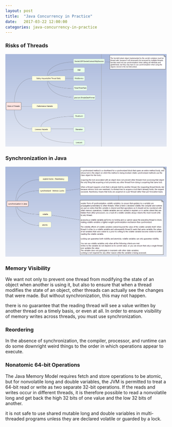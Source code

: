 ```yaml
---
layout: post
title:  "Java Concurrency in Practice"
date:   2017-03-22 12:00:00
categories: java-concurrency-in-practice
---
```


### Risks of Threads

![risks of threads](/images/risks-of-threads.png)


### Synchronization in Java

![synchronization-in-java](/images/synchronization-in-java.png)

### Memory Visibility

We want not only to prevent one thread from modifying the state of an object when another is using it, but also to ensure that when a thread modifies the state of an object, other threads can actually see the changes that were made. But without synchronization, this may not happen.

there is no guarantee that the reading thread will see a value written by another thread on a timely basis, or even at all. In order to ensure visibility of memory writes across threads, you must use synchronization.

### Reordering

In the absence of synchronization, the compiler, processor, and runtime can do some downright weird things to the order in which operations appear to execute.

### Nonatomic 64-bit Operations

The Java Memory Model requires fetch and store operations to be atomic, but for nonvolatile long and double variables, the JVM is permitted to treat a 64-bit read or write as two separate 32-bit operations. If the reads and writes occur in different threads, it is therefore possible to read a nonvolatile long and get back the high 32 bits of one value and the low 32 bits of another.

it is not safe to use shared mutable long and double variables in multi-threaded programs unless they are declared volatile or guarded by a lock.
